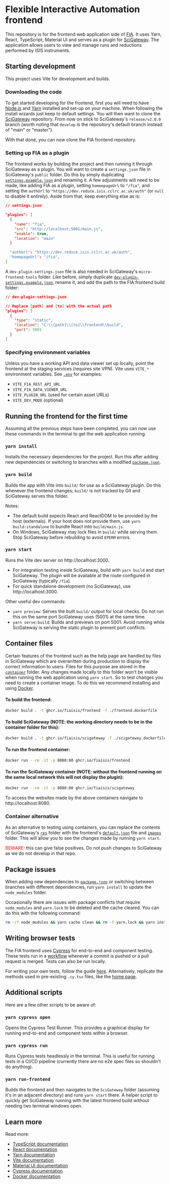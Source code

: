 # Flexible Interactive Automation frontend

This repository is for the frontend web application side of [FIA](https://github.com/fiaisis). It uses Yarn, React, TypeScript, Material UI and serves as a plugin for [SciGateway](https://github.com/ral-facilities/scigateway). The application allows users to view and manage runs and reductions performed by ISIS instruments.

## Starting development

This project uses Vite for development and builds.

### Downloading the code

To get started developing for the frontend, first you will need to have [Node.js](https://nodejs.org/en/download/package-manager) and [Yarn](https://classic.yarnpkg.com/en/docs/install) installed and set-up on your machine. When following the install wizards just keep to default settings. You will then want to clone the [SciGateway](https://github.com/ral-facilities/scigateway) repository. From now on stick to SciGateway's `release/v2.0.0` branch (worth noting that `develop` is the repository's default branch instead of "main" or "master").

With that done, you can now clone the FIA frontend repository.

### Setting up FIA as a plugin

The frontend works by building the project and then running it through SciGateway as a plugin. You will want to create a `settings.json` file in SciGateway's `public` folder. Do this by simply duplicating [`settings.example.json`](https://github.com/ral-facilities/scigateway/tree/release/v2.0.0/public/settings.example.json) and renaming it. A few adjustments will need to be made, like adding FIA as a plugin, setting `homeepageUrl` to `"/fia"`, and setting the `authUrl` to `"https://dev.reduce.isis.cclrc.ac.uk/auth"` (or `null` to disable it entirely). Aside from that, keep everything else as is:

```json
// settings.json

"plugins": [
  {
    "name": "fia",
    "src": "http://localhost:5001/main.js",
    "enable": true,
    "location": "main"
  }

  "authUrl": "https://dev.reduce.isis.cclrc.ac.uk/auth",
  "homepageUrl": "/fia",
]
```

A `dev-plugin-settings.json` file is also needed in SciGateway's `micro-frontend-tools` folder. Like before, simply duplicate [`dev-plugin-settings.example.json`](https://github.com/ral-facilities/scigateway/blob/release/v2.0.0/micro-frontend-tools/dev-plugin-settings.example.json), rename it, and add the path to the FIA frontend build folder:

```json
// dev-plugin-settings.json

// Replace [path] and [to] with the actual path
"plugins": [
  {
    "type": "static",
    "location": "C:\\[path]\\[to]\\frontend\\build",
    "port": 5001
  }
]
```

### Specifying environment variables

Unless you have a working API and data viewer set up locally, point the frontend at the staging services (requires site VPN). Vite uses `VITE_*` environment variables. See [`.env`](.env) for examples:

- `VITE_FIA_REST_API_URL`
- `VITE_FIA_DATA_VIEWER_URL`
- `VITE_PLUGIN_URL` (used for certain asset URLs)
- `VITE_DEV_MODE` (optional)

## Running the frontend for the first time

Assuming all the previous steps have been completed, you can now use these commands in the terminal to get the web application running.

### `yarn install`

Installs the necessary dependencies for the project. Run this after adding new dependencies or switching to branches with a modified [`package.json`](package.json).

### `yarn build`

Builds the app with Vite into `build/` for use as a SciGateway plugin. Do this whenever the frontend changes; `build/` is not tracked by Git and SciGateway serves this folder.

Notes:

- The default build expects React and ReactDOM to be provided by the host (externals). If your host does not provide them, use `yarn build:standalone` to bundle React into `build/main.js`.
- On Windows, SciGateway may lock files in `build/` while serving them. Stop SciGateway before rebuilding to avoid `EPERM` errors.

### `yarn start`

Runs the Vite dev server on http://localhost:3000.

- For integration testing inside SciGateway, build with `yarn build` and start SciGateway. The plugin will be available at the route configured in SciGateway (typically `/fia`).
- For quick standalone development (no SciGateway), use http://localhost:3000.

Other useful dev commands:

- `yarn preview`: Serves the built `build/` output for local checks. Do not run this on the same port SciGateway uses (5001) at the same time.
- `yarn serve:build`: Builds and previews on port 5001. Avoid running while SciGateway is serving the static plugin to prevent port conflicts.

## Container files

Certain features of the frontend such as the help page are handled by files in SciGateway which are overwritten during production to display the correct information to users. Files for this purpose are stored in the [`container`](https://github.com/fiaisis/frontend/tree/main/container) folder. Any changes made locally to this folder won't be visible when running the web application using `yarn start`. So to test changes you need to create a container image. To do this we recommend installing and using [Docker](https://www.docker.com/).

#### To build the frontend:

```bash
docker build . -t ghcr.io/fiaisis/frontend -f ./frontend.dockerfile
```

#### To build SciGateway (NOTE: the working directory needs to be in the container folder for this):

```bash
docker build . -t ghcr.io/fiaisis/scigateway -f ./scigateway.dockerfile
```

#### To run the frontend container:

```bash
docker run --rm -it -p 8080:80 ghcr.io/fiaisis/frontend
```

#### To run the SciGateway container (NOTE: without the frontend running on the same local network this will not display the plugin):

```bash
docker run --rm -it -p 8080:80 ghcr.io/fiaisis/scigateway
```

To access the websites made by the above containers navigate to http://localhost:8080.

### Container alternative

As an alternative to testing using containers, you can replace the contents of SciGateway's [`res`](https://github.com/ral-facilities/scigateway/tree/release/v2.0.0/public/res) folder with the frontend's [`default.json`](https://github.com/fiaisis/frontend/blob/main/container/default.json) file and [`images`](https://github.com/fiaisis/frontend/tree/main/container/images) folder. This will allow you to see the changes made by running `yarn start`.

<span style="color:red">BEWARE:</span> this can give false positives. Do not push changes to SciGateway as we do not develop in that repo.

## Package issues

When adding new dependencies to [`package.json`](package.json) or switching between branches with different dependencies, run `yarn install` to update the `node_modules` folder.

Occasionally there are issues with package conflicts that require `node_modules` and `yarn.lock` to be deleted and the cache cleared. You can do this with the following command:

```bash
rm -rf node_modules && yarn cache clean && rm -f yarn.lock && yarn install
```

## Writing browser tests

The FIA frontend uses [Cypress](https://www.cypress.io/) for end-to-end and component testing. These tests run in a [workflow](.github/workflows/cypress_tests.yml) whenever a commit is pushed or a pull request is merged. Tests can also be run locally.

For writing your own tests, follow the guide [here](https://docs.cypress.io/guides/end-to-end-testing/writing-your-first-end-to-end-test). Alternatively, replicate the methods used in pre-existing `.cy.tsx` files, like the [home page](cypress/component/HomePage.cy.tsx).

## Additional scripts

Here are a few other scripts to be aware of:

### `yarn cypress open`

Opens the Cypress Test Runner. This provides a graphical display for running end-to-end and component tests within a browser.

### `yarn cypress run`

Runs Cypress tests headlessly in the terminal. This is useful for running tests in a CI/CD pipeline (currently there are no e2e spec files so shouldn't do anything).

### `yarn run-frontend`

Builds the frontend and then navigates to the `SciGateway` folder (assuming it's in an adjacent directory) and runs `yarn start` there. A helper script to quickly get SciGateway running with the latest frontend build without needing two terminal windows open.

## Learn more

Read more:

- [TypeScript documentation](https://www.typescriptlang.org/docs/)
- [React documentation](https://react.dev/)
- [Yarn documentation](https://classic.yarnpkg.com/en/docs/)
- [Vite documentation](https://vite.dev/guide/)
- [Material UI documentation](https://mui.com/material-ui/getting-started/overview/)
- [Cypress documentation](https://docs.cypress.io/guides/overview/why-cypress)
- [Docker documentation](https://docs.docker.com/get-started/)
